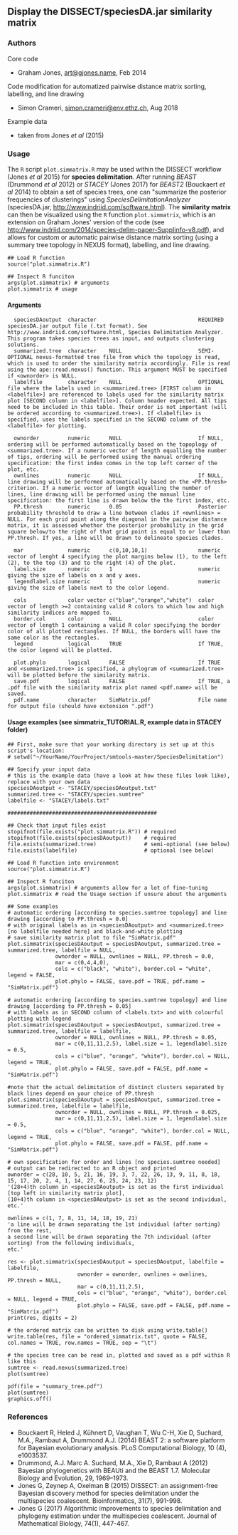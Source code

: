 ## Display the DISSECT/speciesDA.jar similarity matrix

### Authors
Core code
* Graham Jones, art@gjones.name, Feb 2014

Code modification for automatized pairwise distance matrix sorting, labelling, and line drawing 
* Simon Crameri, simon.crameri@env.ethz.ch, Aug 2018

Example data
* taken from Jones *et al* (2015)

### Usage
The `R` script `plot.simmatrix.R` may be used within the DISSECT workflow (Jones *et al* 2015) for **species delimitation**. After running *BEAST* (Drummond *et al* 2012) or *STACEY* (Jones 2017) for *BEAST2* (Bouckaert *et al* 2014) to obtain a set of species trees, one can "summarize the posterior frequencies of clusterings" using *SpeciesDelimitationAnalyzer* (speciesDA.jar, http://www.indriid.com/software.html). The **similarity matrix** can then be visualized using the `R` function `plot.simmatrix`, which is an extension on Graham Jones' version of the code (see http://www.indriid.com/2014/species-delim-paper-SuppIinfo-v8.pdf), and allows for custom or automatic pairwise distance matrix sorting (using a summary tree topology in NEXUS format), labelling, and line drawing.

```
## Load R function
source("plot.simmatrix.R")

## Inspect R funciton
args(plot.simmatrix) # arguments
plot.simmatrix # usage
```

#### Arguments
```
  speciesDAoutput  character                                REQUIRED speciesDA.jar output file (.txt format). See http://www.indriid.com/software.html, Species Delimitation Analyzer. This program takes species trees as input, and outputs clustering solutions.
  summarized.tree  character    NULL                        SEMI-OPTIONAL nexus-formatted tree file from which the topology is read, which is used to order the similarity matrix accordingly. File is read using the ape::read.nexus() function. This argument MUST be specified if <ownorder> is NULL.
  labelfile        character    NULL                        OPTIONAL file where the labels used in <summarized.tree> [FIRST column in <labelfile>] are referenced to labels used for the similarity matrix plot [SECOND column in <labelfile>]. Column header expected. All tips need to be included in this table. Their order is not important (will be ordered according to <summarized.tree>). If <labelfile> is specified, uses the labels specified in the SECOND column of the <labelfile> for plotting.
  
  ownorder         numeric      NULL                        If NULL, ordering will be performed automatically based on the topoplogy of <summarized.tree>. If a numeric vector of length equalling the number of tips, ordering will be performed using the manual ordering specification: the first index comes in the top left corner of the plot, etc.
  ownlines         numeric      NULL                        If NULL, line drawing will be performed automatically based on the <PP.thresh> criterion. If a numeric vector of length equalling the number of lines, line drawing will be performed using the manual line specification: the first line is drawn below the the first index, etc.
  PP.thresh        numeric      0.05                        Posterior probability threshold to draw a line between clades if <ownlines> = NULL. For each grid point along the diagonal in the pairwise distance matrix, it is assessed whether the posterior probability in the grid square below/to the right of that grid point is equal to or lower than PP.thresh. If yes, a line will be drawn to delineate species clades.
  
  mar              numeric      c(0,10,10,1)                numeric vector of lenght 4 specifying the plot margins below (1), to the left (2), to the top (3) and to the right (4) of the plot.
  label.size       numeric      1                           numeric giving the size of labels on x and y axes.
  legendlabel.size numeric      1                           numeric giving the size of labels next to the color legend.
  
  cols             color vector c("blue","orange","white")  color vector of length >=2 containing valid R colors to which low and high similarity indices are mapped to.
  border.col       color        NULL                        color vector of length 1 containing a valid R color specifying the border color of all plotted rectangles. If NULL, the borders will have the same color as the rectangles.
  legend           logical      TRUE                        If TRUE, the color legend will be plotted.
  
  plot.phylo       logical      FALSE                       If TRUE and <summarized.tree> is specified, a phylogram of <summarized.tree> will be plotted before the similarity matrix.
  save.pdf         logical      FALSE                       If TRUE, a .pdf file with the similarity matrix plot named <pdf.name> will be saved.
  pdf.name         character    SimMatrix.pdf               File name for output file (should have extension ".pdf")
```

#### Usage examples (see simmatrix_TUTORIAL.R, example data in STACEY folder)
```
## First, make sure that your working directory is set up at this script's location:
# setwd("~/YourName/YourProject/smtools-master/SpeciesDelimitation")

## Specify your input data
# this is the example data (have a look at how these files look like), replace with your own data
speciesDAoutput <- "STACEY/speciesDAoutput.txt"
summarized.tree <- "STACEY/species.sumtree"
labelfile <- "STACEY/labels.txt"

###############################################

## Check that input files exist
stopifnot(file.exists("plot.simmatrix.R")) # required
stopifnot(file.exists(speciesDAoutput))    # required
file.exists(summarized.tree)               # semi-optional (see below)
file.exists(labelfile)                     # optional (see below)

## Load R function into environment
source("plot.simmatrix.R")

## Inspect R funciton
args(plot.simmatrix) # arguments allow for a lot of fine-tuning
plot.simmatrix # read the Usage section if unsure about the arguments

## Some examples
# automatic ordering [according to species.sumtree topology] and line drawing [according to PP.thresh = 0.0]
# with original labels as in <speciesDAoutput> and <summarized.tree> [no labelfile needed here] and black-and-white plotting
# save similarity matrix plot to file "SimMatrix.pdf"
plot.simmatrix(speciesDAoutput = speciesDAoutput, summarized.tree = summarized.tree, labelfile = NULL,
               ownorder = NULL, ownlines = NULL, PP.thresh = 0.0, 
               mar = c(0,4,4,0), 
               cols = c("black", "white"), border.col = "white", legend = FALSE, 
               plot.phylo = FALSE, save.pdf = TRUE, pdf.name = "SimMatrix.pdf")

# automatic ordering [according to species.sumtree topology] and line drawing [according to PP.thresh = 0.05] 
# with labels as in SECOND column of <labels.txt> and with colourful plotting with legend
plot.simmatrix(speciesDAoutput = speciesDAoutput, summarized.tree = summarized.tree, labelfile = labelfile,
               ownorder = NULL, ownlines = NULL, PP.thresh = 0.05, 
               mar = c(0,11,11,2.5), label.size = 1, legendlabel.size = 0.5,
               cols = c("blue", "orange", "white"), border.col = NULL, legend = TRUE, 
               plot.phylo = FALSE, save.pdf = FALSE, pdf.name = "SimMatrix.pdf")

#note that the actual delimitation of distinct clusters separated by black lines depend on your choice of PP.thresh
plot.simmatrix(speciesDAoutput = speciesDAoutput, summarized.tree = summarized.tree, labelfile = labelfile,
               ownorder = NULL, ownlines = NULL, PP.thresh = 0.025, 
               mar = c(0,11,11,2.5), label.size = 1, legendlabel.size = 0.5,
               cols = c("blue", "orange", "white"), border.col = NULL, legend = TRUE, 
               plot.phylo = FALSE, save.pdf = FALSE, pdf.name = "SimMatrix.pdf")

# own specification for order and lines [no species.sumtree needed]
# output can be redirected to an R object and printed
ownorder = c(28, 10, 5, 21, 16, 19, 3, 7, 22, 26, 13, 9, 11, 8, 18, 15, 17, 20, 2, 4, 1, 14, 27, 6, 25, 24, 23, 12) 
'(28+4)th column in <speciesDAoutput> is set as the first individual [top left in similarity matrix plot],
(10+4)th column in <speciesDAoutput> is set as the second individual, 
etc.'

ownlines = c(1, 7, 8, 11, 14, 18, 19, 21) 
'a line will be drawn separating the 1st individual (after sorting) from the rest, 
a second line will be drawn separating the 7th individual (after sorting) from the following individuals, 
etc.'

res <- plot.simmatrix(speciesDAoutput = speciesDAoutput, labelfile = labelfile,
                      ownorder = ownorder, ownlines = ownlines, PP.thresh = NULL, 
                      mar = c(0,11,11,2.5), 
                      cols = c("blue", "orange", "white"), border.col = NULL, legend = TRUE, 
                      plot.phylo = FALSE, save.pdf = FALSE, pdf.name = "SimMatrix.pdf")
print(res, digits = 2) 

# the ordered matrix can be written to disk using write.table()
write.table(res, file = "ordered_simmatrix.txt", quote = FALSE, col.names = TRUE, row.names = TRUE, sep = "\t")

# the species tree can be read in, plotted and saved as a pdf within R like this
sumtree <- read.nexus(summarized.tree)
plot(sumtree)

pdf(file = "summary_tree.pdf")
plot(sumtree)
graphics.off()
```

### References
* Bouckaert R, Heled J, Kühnert D, Vaughan T, Wu C-H, Xie D, Suchard, M.A., Rambaut A, Drummond A.J. (2014) BEAST 2: a software platform for Bayesian evolutionary analysis. PLoS Computational Biology, 10 (4), e1003537.
* Drummond, A.J. Marc A. Suchard, M.A., Xie D, Rambaut A (2012) Bayesian phylogenetics with BEAUti and the BEAST 1.7. Molecular Biology and Evolution, 29, 1969–1973.
* Jones G, Zeynep A, Oxelman B (2015) DISSECT: an assignment-free Bayesian discovery method for species delimitation under the multispecies coalescent. Bioinformatics, 31(7), 991-998.
* Jones G (2017) Algorithmic improvements to species delimitation and phylogeny estimation under the multispecies coalescent. Journal of Mathematical Biology, 74(1), 447-467.
